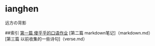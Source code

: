 # ianghen
远方の背影

##索引
[第一篇 傻乎乎的口语作业](01.md)
[第二篇 markdown笔记]（markdown.md）
[第三篇 以前收集的一些诗句]（verse.md）





